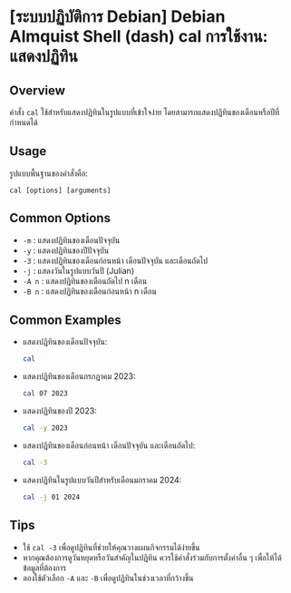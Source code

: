 # [ระบบปฏิบัติการ Debian] Debian Almquist Shell (dash) cal การใช้งาน: แสดงปฏิทิน

## Overview
คำสั่ง `cal` ใช้สำหรับแสดงปฏิทินในรูปแบบที่เข้าใจง่าย โดยสามารถแสดงปฏิทินของเดือนหรือปีที่กำหนดได้

## Usage
รูปแบบพื้นฐานของคำสั่งคือ:
```
cal [options] [arguments]
```

## Common Options
- `-m` : แสดงปฏิทินของเดือนปัจจุบัน
- `-y` : แสดงปฏิทินของปีปัจจุบัน
- `-3` : แสดงปฏิทินของเดือนก่อนหน้า เดือนปัจจุบัน และเดือนถัดไป
- `-j` : แสดงวันในรูปแบบวันปี (Julian)
- `-A n` : แสดงปฏิทินของเดือนถัดไป n เดือน
- `-B n` : แสดงปฏิทินของเดือนก่อนหน้า n เดือน

## Common Examples
- แสดงปฏิทินของเดือนปัจจุบัน:
  ```bash
  cal
  ```

- แสดงปฏิทินของเดือนกรกฎาคม 2023:
  ```bash
  cal 07 2023
  ```

- แสดงปฏิทินของปี 2023:
  ```bash
  cal -y 2023
  ```

- แสดงปฏิทินของเดือนก่อนหน้า เดือนปัจจุบัน และเดือนถัดไป:
  ```bash
  cal -3
  ```

- แสดงปฏิทินในรูปแบบวันปีสำหรับเดือนมกราคม 2024:
  ```bash
  cal -j 01 2024
  ```

## Tips
- ใช้ `cal -3` เพื่อดูปฏิทินที่ช่วยให้คุณวางแผนกิจกรรมได้ง่ายขึ้น
- หากคุณต้องการดูวันหยุดหรือวันสำคัญในปฏิทิน ควรใช้คำสั่งร่วมกับการตั้งค่าอื่น ๆ เพื่อให้ได้ข้อมูลที่ต้องการ
- ลองใช้ตัวเลือก `-A` และ `-B` เพื่อดูปฏิทินในช่วงเวลาที่กว้างขึ้น